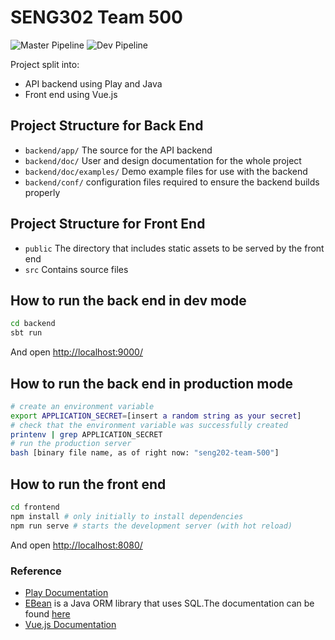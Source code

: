# SENG302 Team 500

![Master Pipeline](https://eng-git.canterbury.ac.nz/seng302-2019/team-500/badges/master/pipeline.svg?style=flat)
![Dev Pipeline](https://eng-git.canterbury.ac.nz/seng302-2019/team-500/badges/dev/pipeline.svg?style=flat)

Project split into:
- API backend using Play and Java
- Front end using Vue.js

## Project Structure for Back End
* `backend/app/` The source for the API backend
* `backend/doc/` User and design documentation for the whole project
* `backend/doc/examples/` Demo example files for use with the backend
* `backend/conf/` configuration files required to ensure the backend builds properly

## Project Structure for Front End
* `public` The directory that includes static assets to be served by the front end
* `src` Contains source files

## How to run the back end in dev mode
```bash
cd backend
sbt run
```
And open <http://localhost:9000/>

## How to run the back end in production mode
```bash
# create an environment variable
export APPLICATION_SECRET=[insert a random string as your secret]
# check that the environment variable was successfully created
printenv | grep APPLICATION_SECRET
# run the production server
bash [binary file name, as of right now: "seng202-team-500"]
```

## How to run the front end
```bash
cd frontend
npm install # only initially to install dependencies
npm run serve # starts the development server (with hot reload)
```
And open <http://localhost:8080/>

### Reference
* [Play Documentation](https://playframework.com/documentation/latest/Home)
* [EBean](https://www.playframework.com/documentation/latest/JavaEbean) is a Java ORM library that uses SQL.The documentation can be found [here](https://ebean-orm.github.io/)
* [Vue.js Documentation](https://vuejs.org/v2/guide/)


